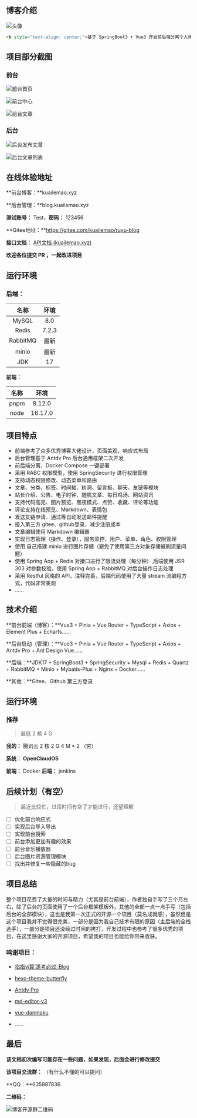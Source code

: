 ## 博客介绍

![头像](https://foruda.gitee.com/avatar/1667975309022664009/11937114_kuailemao_1667975308.png)

```html
<b style="text-align: center;">基于 SpringBoot3 + Vue3 开发前后端分离个人博客系统</b>
```

## 项目部分截图

### 前台

![前台首页](D:/Tools/%E9%A1%B9%E7%9B%AE/blog%E7%9B%B8%E5%85%B3/%E5%BC%80%E6%BA%90/%E6%BA%90%E7%A0%81/blog/img/%E5%89%8D%E5%8F%B0%E9%A6%96%E9%A1%B5.jpg)

![前台中心](D:/Tools/%E9%A1%B9%E7%9B%AE/blog%E7%9B%B8%E5%85%B3/%E5%BC%80%E6%BA%90/%E6%BA%90%E7%A0%81/blog/img/%E5%89%8D%E5%8F%B0%E4%B8%AD%E5%BF%83.jpg)

![前台文章](D:/Tools/%E9%A1%B9%E7%9B%AE/blog%E7%9B%B8%E5%85%B3/%E5%BC%80%E6%BA%90/%E6%BA%90%E7%A0%81/blog/img/%E5%89%8D%E5%8F%B0%E6%96%87%E7%AB%A0.jpg)

### 后台

![后台发布文章](D:/Tools/%E9%A1%B9%E7%9B%AE/blog%E7%9B%B8%E5%85%B3/%E5%BC%80%E6%BA%90/%E6%BA%90%E7%A0%81/blog/img/%E5%90%8E%E5%8F%B0%E5%8F%91%E5%B8%83%E6%96%87%E7%AB%A0.jpg)

![后台文章列表](D:/Tools/%E9%A1%B9%E7%9B%AE/blog%E7%9B%B8%E5%85%B3/%E5%BC%80%E6%BA%90/%E6%BA%90%E7%A0%81/blog/img/%E5%90%8E%E5%8F%B0%E6%96%87%E7%AB%A0%E5%88%97%E8%A1%A8.jpg)

## 在线体验地址

**前台博客：**kuailemao.xyz

**后台管理：**blog.kuailemao.xyz

**测试账号：** Test，**密码：** 123456

**Gitee地址：**https://gitee.com/kuailemao/ruyu-blog

**接口文档：** [API文档 (kuailemao.xyz)](http://kuailemao.xyz:8088/doc.html#/home)

**欢迎各位提交 PR ，一起改进项目**

## 运行环境

### 后端：

|   名称   | 环境  |
| :------: | :---: |
|  MySQL   |  8.0  |
|  Redis   | 7.2.3 |
| RabbitMQ | 最新  |
|  minio   | 最新  |
|   JDK    |  17   |

**前端：**

| 名称 |  环境   |
| :--: | :-----: |
| pnpm | 8.12.0  |
| node | 16.17.0 |

## 项目特点

* 前端参考了众多优秀博客大佬设计，页面美观，响应式布局
* 后台管理基于 Antdv Pro 后台通用框架二次开发
* 前后端分离，Docker Compose 一键部署
* 采用 RABC 权限模型，使用 SpringSecurity 进行权限管理
* 支持动态权限修改、动态菜单和路由
* 文章、分类、标签、时间轴、树洞、留言板、聊天、友链等模块
* 站长介绍、公告、电子时钟、随机文章、每日鸡汤、网站资讯
* 支持代码高亮、图片预览、黑夜模式、点赞、收藏、评论等功能
* 评论支持在线预览、Markdown、表情包
* 发送友链申请、通过等自动发送邮件提醒
* 接入第三方 gitee、github登录，减少注册成本
* 文章编辑使用 Markdown 编辑器
* 实现日志管理（操作、登录），服务监控、用户、菜单、角色、权限管理
* 使用 自己搭建 minio 进行图片存储（避免了使用第三方对象存储被刷流量问题）
* 使用 Spring Aop + Redis 对接口进行了限流处理（每分钟）,后端使用 JSR 303 对参数校验，使用 Spring Aop + RabbitMQ 对后台操作日志处理
* 采用 Restful 风格的 API，注释完善，后端代码使用了大量 stream 流编程方式，代码非常美观
* ……

## 技术介绍

**前台前端（博客）：**Vue3 + Pinia +  Vue Router + TypeScript + Axios + Element Plus + Echarts……

**后台启动（管理）：**Vue3 + Pinia +  Vue Router + TypeScript + Axios + Antdv Pro + Ant Design Vue……

**后端：**JDK17 + SpringBoot3 + SpringSecurity + Mysql + Redis + Quartz  + RabbitMQ + Minio + Mybatis-Plus + Nginx + Docker……

**其他：**Gitee、Github 第三方登录

## 运行环境

### 推荐

> 最低 2 核 4 G

**我的：** 腾讯云 2 核 2 G  4 M * 2  （穷）

**系统：** **OpenCloudOS**	

**前端：** Docker   **后端：** jenkins

## 后续计划（有空）

> 最近比较忙，过段时间有空了才能进行，还望理解

- [ ] 优化前台响应式
- [ ] 实现后台导入导出
- [ ] 实现前台搜索
- [ ] 前台添加更加有趣的效果
- [ ] 前台音乐播放器
- [ ] 后台图片资源管理模块
- [ ] 找出并修复一些隐藏的bug

## 项目总结

整个项目花费了大量的时间与精力（尤其是前台前端），作者独自手写了三个月左右，除了后台的页面使用了一个后台框架模板外，其他的全部一点一点手写（包括后台的全部模块），这也是我第一次正式的开源一个项目（莫名成就感），虽然但是这个项目我并不觉得很完美，一部分是因为我自己技术有限的原因（主后端的全栈选手），一部分是项目还没经过时间的拷打，开发过程中也参考了很多优秀的项目，在这里感谢大家的开源项目，希望我的项目也能给你带来收获。

### 鸣谢项目：

* [掐指yi算’逢考必过-Blog](https://gitee.com/wu_shengdong/blog)

* [hexo-theme-butterfly](https://github.com/jerryc127/hexo-theme-butterfly)

* [Antdv Pro](https://docs.antdv-pro.com/)

* [md-editor-v3](https://imzbf.github.io/md-editor-v3/zh-CN/index)

* [vue-danmaku](https://github.com/hellodigua/vue-danmaku)

* ……

## 最后

**该文档初次编写可能存在一些问题，如果发现，后面会进行修改提交**

**该项目交流群：** （有什么不懂的可以提问）

**QQ：**635887836

**二维码：**

![博客开源群二维码](D:/Tools/%E9%A1%B9%E7%9B%AE/blog%E7%9B%B8%E5%85%B3/%E5%BC%80%E6%BA%90/%E6%BA%90%E7%A0%81/blog/img/Ruyu%E5%BC%80%E6%BA%90%E5%8D%9A%E5%AE%A2%E4%BA%A4%E6%B5%81%E7%BE%A4%E7%BE%A4%E8%81%8A%E4%BA%8C%E7%BB%B4%E7%A0%81.png)

